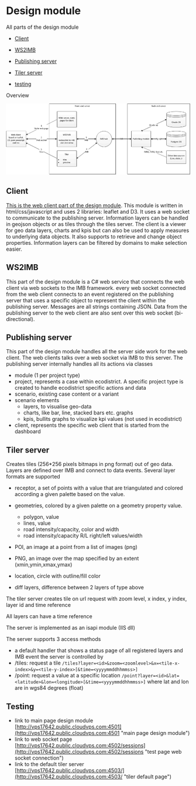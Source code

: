 # Design module
All parts of the design module

- [Client](#client)
- [WS2IMB](#ws2imb)
- [Publishing server](#publishing)
- [Tiler server](#tiler)

- [testing](#testing)

Overview

![overview of elements, construction and dependencies of the design module](overview.png)


## Client <a name="client"></a>
[This is the web client part of the design module](WebClient.md). This module is written in html/css/javascript and uses 2 libraries: leaflet and D3. It uses a web socket to communicate to the publishing server. Information layers can be handled in geojson objects or as tiles through the tiles server. The client is a viewer for geo data layers, charts and kpis but can also be used to apply measures to underlying data objects. It also supports to retrieve and change object properties. Information layers can be filtered by domains to make selection easier. 

## WS2IMB <a name="ws2imb"></a>
This part of the design module is a C# web service that connects the web client via web sockets to the IMB framework. every web socket connected from the web client connects to an event registered on the publishing server that uses a specific object to represent the client within the publishing server. Messages are all strings containing JSON. Data from the publishing server to the web client are also sent over this web socket (bi-directional). 

## Publishing server <a name="publishing"></a>
This part of the design module handles all the server side work for the web client. The web clients talks over a web socket via IMB to this server. The publishing server internally handles all its actions via classes 

- module (1 per project type)
- project, represents a case within ecodistrict. A specific project type is created to handle ecodistrict specific actions and data
- scenario, existing case content or a variant
- scenario elements
	- layers, to visualise geo-data
	- charts, like bar, line, stacked bars etc. graphs
	- kpis, bullits graphs to visualize kpi values (not used in ecodistrict)
- client, represents the specific web client that is started from the dashboard

## Tiler server <a name="tiler"></a>
Creates tiles (256*256 pixels bitmaps in png format) out of geo data. Layers are defined over IMB and connect to data events. Several layer formats are supported

- receptor, a set of points with a value that are triangulated and colored according a given palette based on the value.
- geometries, colored by a given palette on a geometry property value.
	- polygon, value
	- lines, value
	- road intensity/capacity, color and width
	- road intensity/capacity R/L right/left values/width
	
- POI, an image at a point from a list of images (png)
- PNG,  an image over the map specified by an extent (xmin,ymin,xmax,ymax)
- location, circle with outline/fill color
-  diff layers, difference between 2 layers of type above

The tiler server creates tile on url request with zoom level, x index, y index, layer id and time reference

All layers can have a time reference

The server is implemented as an isapi module (IIS dll)

The server supports 3 access methods

- a default handler that shows a status page of all registered layers and IMB event the server is controlled by
- /tiles: request a tile `/tiles?layer=<id>&zoom=<zoomlevel>&x=<tile-x-index>&y=<tile-y-index>[&time=<yyyymmddhhmmss>]`
- /point: request a value at a specific location `/point?layer=<id>&lat=<latitude>&lon=<longitude>[&time=<yyyymmddhhmmss>]` where lat and lon are in wgs84 degrees (float)


## Testing <a name="testing"></a>

- link to main page design module [http://vps17642.public.cloudvps.com:4501](http://vps17642.public.cloudvps.com:4501 "main page design module")
- link to web socket page [http://vps17642.public.cloudvps.com:4502/sessions](http://vps17642.public.cloudvps.com:4502/sessions "test page web socket connection")
- link to the default tiler server [http://vps17642.public.cloudvps.com:4503/](http://vps17642.public.cloudvps.com:4503/ "tiler default page")


